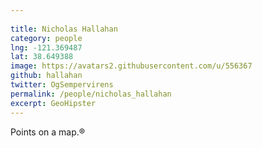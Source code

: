 ```yaml
---
 
title: Nicholas Hallahan
category: people
lng: -121.369487
lat: 38.649388
image: https://avatars2.githubusercontent.com/u/556367
github: hallahan
twitter: OgSempervirens
permalink: /people/nicholas_hallahan
excerpt: GeoHipster
---
```

Points on a map.®
